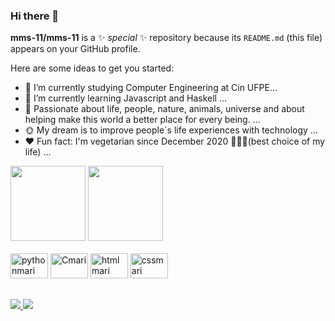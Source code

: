 ### Hi there 👋

**mms-11/mms-11** is a ✨ _special_ ✨ repository because its `README.md` (this file) appears on your GitHub profile.

Here are some ideas to get you started:

- 🔭 I’m currently studying Computer Engineering at Cin UFPE...
- 🌱 I’m currently learning Javascript and Haskell ...
- 💬 Passionate about life, people, nature, animals, universe and about  helping make this world a better place for every being.  ...
- 🌞 My dream is to improve people´s life experiences with technology ...
- ❤️ Fun fact:  I'm vegetarian since December 2020 🐷🐮🐔(best choice of my life) ...

<div> 
       <a href="https://github.com/mms-11" > </a>
       <img height="120em" src = "https://github-readme-stats.vercel.app/api?username=mms-11&show_icons=true&theme=radical">
       <img height="120em" src = "https://github-readme-stats.vercel.app/api/top-langs/?username=mms-11&layout=compact&langs-count=16&theme=radical">
       

</div>
<div style ="display: inline_block"><br>
    <img allign="center" alt ="pythonmari" height ="40" width="60" src ="https://img.shields.io/badge/Python-3776AB?style=for-the-badge&logo=python&logoColor=white">
    <img allign="center" alt ="Cmari" height ="40" width="60" src ="https://img.shields.io/badge/C-00599C?style=for-the-badge&logo=c&logoColor=white">
    <img allign="center" alt ="htmlmari" height ="40" width="60" src ="https://img.shields.io/badge/HTML-239120?style=for-the-badge&logo=html5&logoColor=white">
    <img allign="center" alt ="cssmari" height ="40" width="60" src ="https://img.shields.io/badge/CSS-239120?&style=for-the-badge&logo=css3&logoColor=white">  
</div>

##

<div>
  <a href="https://discord.com/login" target="_blank"><img src="https://img.shields.io/badge/Discord-7289DA?style=for-the-badge&logo=discord&logoColor=white" target="_blank"> </a>
  <a href="https://instagram.com/_mari_santoss?igshid=MmVlMjlkMTBhMg%3D%3D&utm_source=qr" target="_blank"><img src="https://img.shields.io/badge/Instagram-E4405F?style=for-the-badge&logo=instagram&logoColor=white" target="_blank"> </a>
</div>
